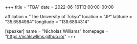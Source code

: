 +++
title = "TBA"
date = 2022-06-16T13:00:00-00:00

affiliation = "The University of Tokyo"
location = "JP"
latitude = "35.6584984"
longitude = "139.6864314"

[speaker]
  name = "Nicholas Williams"
  homepage = "https://nchlswllms.github.io/"
+++
